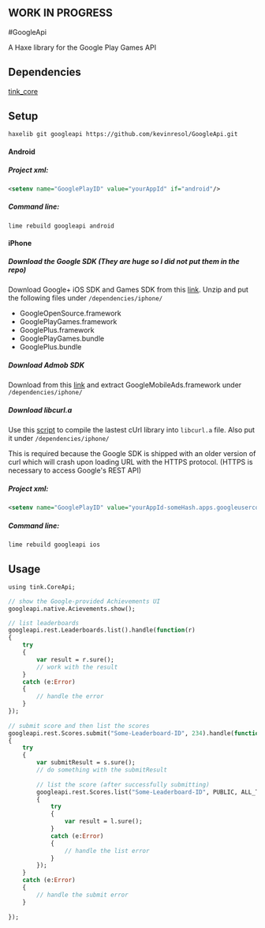 ## WORK IN PROGRESS

#GoogleApi

A Haxe library for the Google Play Games API 

## Dependencies

[tink_core](https://github.com/haxetink/tink_core)

## Setup

```
haxelib git googleapi https://github.com/kevinresol/GoogleApi.git
```

#### Android

##### Project xml:
```xml
<setenv name="GooglePlayID" value="yourAppId" if="android"/>
```

##### Command line:
```
lime rebuild googleapi android
```

#### iPhone

##### Download the Google SDK (They are huge so I did not put them in the repo)

Download Google+ iOS SDK and Games SDK from this [link](https://developers.google.com/games/services/downloads/). 
Unzip and put the following files under `/dependencies/iphone/`
 - GoogleOpenSource.framework
 - GooglePlayGames.framework
 - GooglePlus.framework
 - GooglePlayGames.bundle
 - GooglePlus.bundle

##### Download Admob SDK

Download from this [link](https://developers.google.com/mobile-ads-sdk/docs/admob/ios/download) and extract GoogleMobileAds.framework under `/dependencies/iphone/`

##### Download libcurl.a

Use this [script](https://github.com/brunodecarvalho/curl-ios-build-scripts) to compile the lastest cUrl library into `libcurl.a` file. Also put it under `/dependencies/iphone/`

This is required because the Google SDK is shipped with an older version of curl which will crash upon loading URL with the HTTPS protocol. (HTTPS is necessary to access Google's REST API)



##### Project xml:
```xml
<setenv name="GooglePlayID" value="yourAppId-someHash.apps.googleusercontent.com" if="ios"/>
```

##### Command line:
```
lime rebuild googleapi ios
```



## Usage

```haxe
using tink.CoreApi;

// show the Google-provided Achievements UI
googleapi.native.Acievements.show();

// list leaderboards
googleapi.rest.Leaderboards.list().handle(function(r)
{
	try 
	{
		var result = r.sure();
		// work with the result
	}
	catch (e:Error) 
	{
		// handle the error
	}
});
	
// submit score and then list the scores
googleapi.rest.Scores.submit("Some-Leaderboard-ID", 234).handle(function(s)
{
	try
	{
		var submitResult = s.sure();
		// do something with the submitResult
		
		// list the score (after successfully submitting)
		googleapi.rest.Scores.list("Some-Leaderboard-ID", PUBLIC, ALL_TIME).handle(function(l)
		{
			try
			{
				var result = l.sure();
			}
			catch (e:Error) 
			{
				// handle the list error
			}
		});
	}
	catch (e:Error) 
	{
		// handle the submit error
	}
	
});
```
